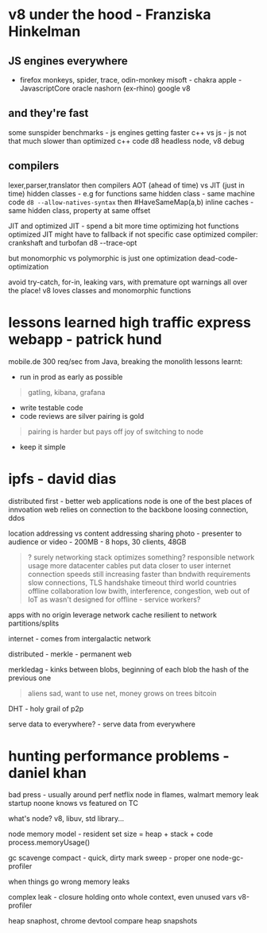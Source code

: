 # v8 under the hood - Franziska Hinkelman

## JS engines everywhere
* firefox monkeys, spider, trace, odin-monkey
misoft - chakra
apple - JavascriptCore
oracle nashorn (ex-rhino)
google v8

## and they're fast
some sunspider benchmarks - js engines getting faster
c++ vs js - js not that much slower than optimized c++ code
d8 headless node, v8 debug

## compilers
lexer,parser,translator then compilers
AOT (ahead of time) vs JIT (just in time)
hidden classes - e.g for functions 
same hidden class - same machine code
`d8 --allow-natives-syntax` then #HaveSameMap(a,b)
inline caches - same hidden class, property at same offset

JIT and optimized JIT - spend a bit more time optimizing hot functions
optimized JIT might have to fallback if not specific case
optimized compiler: crankshaft and turbofan
d8 --trace-opt

but monomorphic vs polymorphic is just one optimization
dead-code-optimization

avoid try-catch, for-in, leaking vars, with
premature opt warnings all over the place!
v8 loves classes and monomorphic functions

# lessons learned high traffic express webapp - patrick hund 
mobile.de 300 req/sec
from Java, breaking the monolith
lessons learnt:
* run in prod as early as possible
> gatling, kibana, grafana
* write testable code
* code reviews are silver pairing is gold
> pairing is harder but pays off
> joy of switching to node
* keep it simple

# ipfs - david dias
distributed first - better web applications
node is one of the best places of innvoation
web relies on connection to the backbone
loosing connection, ddos

location addressing vs content addressing
sharing photo - presenter to audience
or video - 200MB - 8 hops, 30 clients, 48GB 
> ? surely networking stack optimizes something?
responsible network usage
more datacenter cables put data closer to user 
internet connection speeds still increasing faster than bndwith requirements
slow connections, TLS handshake timeout
third world countries
offline collaboration 
low bwith, interference, congestion, 
web out of IoT as wasn't designed for offline - service workers?


apps with no origin
leverage network cache
resilient to network partitions/splits

internet - comes from intergalactic network

distributed - merkle - permanent web

merkledag - kinks between blobs, beginning of each blob the hash of the previous one

> aliens sad, want to use net, money grows on trees bitcoin

DHT - holy grail of p2p 

serve data to everywhere?  - serve data from everywhere

# hunting performance problems - daniel khan

bad press - usually around perf
netflix node in flames, walmart memory leak
startup noone knows vs featured on TC

what's node? v8, libuv, std library... 

node memory model - resident set size = heap + stack + code
process.memoryUsage()

gc
scavenge compact - quick, dirty
mark sweep - proper one
node-gc-profiler

when things go wrong
memory leaks

complex leak - closure holding onto whole context, even unused vars
v8-profiler

heap snaphost, chrome devtool compare heap snapshots





















